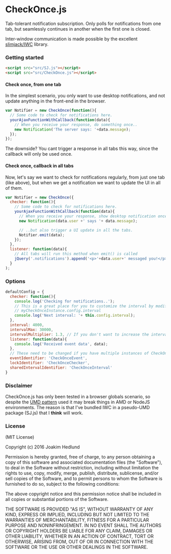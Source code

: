 # CheckOnce.js

Tab-tolerant notification subscription. Only polls for notifications from one tab, but seamlessly continues in another when the first one is closed.

Inter-window communication is made possible by the excellent [slimjack/IWC](https://github.com/slimjack/IWC) library.


### Getting started

```html
<script src="src/SJ.js"></script>
<script src="src/CheckOnce.js"></script>
```


#### Check once, from one tab

In the simplest scenario, you only want to use desktop notifications, and not update anything in the front-end in the browser.

```js
var Notifier = new CheckOnce(function(){
  // Some code to check for notifications here.
  yourAjaxFunctionWithCallback(function(data){
    // When you receive your response, do something once..
    new Notification('The server says: '+data.message);
  });
});
```

The downside? You cant trigger a response in all tabs this way, since the callback will only be used once.

#### Check once, callback in all tabs

Now, let's say we want to check for notifications regularly, from just one tab (like above), but when we get a notification we want to update the UI in all of them.

```js
var Notifier = new CheckOnce({
  checker: function(){
    // Some code to check for notifications here.
    yourAjaxFunctionWithCallback(function(data){
      // When you receive your response, show desktop notification once..
      new Notification(data.user +' says '+ data.message);

      // ..but also trigger a UI update in all the tabs.
      Notifier.emit(data);
    });
  },
  listener: function(data){
    // All tabs will run this method when emit() is called
    jQuery('.notifications').append('<p>'+data.user+' messaged you!</p>');
  }
);
```

### Options

```js
defaultConfig = {
  checker: function(){
    console.log('Checking for notifications..');
    // This is a great place for you to customize the interval by modifying
    // myCheckOnceInstance.config.interval
    console.log('Next interval: '+ this.config.interval);
  },
  interval: 4000,
  intervalMax: 30000,
  intervalMultiplier: 1.3, // If you don't want to increase the interval over time, set this to 1
  listener: function(data){
    console.log('Received event data', data);
  },
  // These need to be changed if you have multiple instances of CheckOnce on the same page (tab)
  eventIdentifier: 'CheckOnceEvent',
  lockIdentifier: 'CheckOnceChecker',
  sharedIntervalIdentifier: 'CheckOnceInterval'
}
```

### Disclaimer

CheckOnce.js has only been tested in a browser globals scenario, so despite the [UMD pattern](https://github.com/umdjs/umd) used it may break things in AMD or NodeJS environments. The reason is that I've bundled IWC in a pseudo-UMD package (SJ.js) that I __think__ will work.

### License

(MIT License)

Copyright (c) 2016 Joakim Hedlund

Permission is hereby granted, free of charge, to any person obtaining a copy of this software and associated documentation files (the "Software"), to deal in the Software without restriction, including without limitation the rights to use, copy, modify, merge, publish, distribute, sublicense, and/or sell copies of the Software, and to permit persons to whom the Software is furnished to do so, subject to the following conditions:

The above copyright notice and this permission notice shall be included in all copies or substantial portions of the Software.

THE SOFTWARE IS PROVIDED "AS IS", WITHOUT WARRANTY OF ANY KIND, EXPRESS OR IMPLIED, INCLUDING BUT NOT LIMITED TO THE WARRANTIES OF MERCHANTABILITY, FITNESS FOR A PARTICULAR PURPOSE AND NONINFRINGEMENT. IN NO EVENT SHALL THE AUTHORS OR COPYRIGHT HOLDERS BE LIABLE FOR ANY CLAIM, DAMAGES OR OTHER LIABILITY, WHETHER IN AN ACTION OF CONTRACT, TORT OR OTHERWISE, ARISING FROM, OUT OF OR IN CONNECTION WITH THE SOFTWARE OR THE USE OR OTHER DEALINGS IN THE SOFTWARE.
